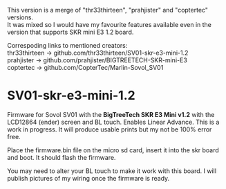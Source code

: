 This version is a merge of "thr33thirteen", "prahjister" and "coptertec" versions. <br>
It was mixed so I would have my favourite features available even in the version that supports SKR mini E3 1.2 board. <br>

Correspoding links to mentioned creators: <br>
 thr33thirteen  -> github.com/thr33thirteen/SV01-skr-e3-mini-1.2 <br>
 prahjister     -> github.com/prahjister/BIGTREETECH-SKR-mini-E3 <br>
 coptertec      -> github.com/CopterTec/Marlin-Sovol_SV01 <br>

# SV01-skr-e3-mini-1.2
Firmware for Sovol SV01 with the <b>BigTreeTech SKR E3 Mini v1.2</b> with the LCD12864 (ender) screen and BL touch. Enables Linear Advance. 
This is a work in progress. It will produce usable prints but my not be 100% error free.

Place the firmware.bin file on the micro sd card, insert it into the skr board and boot. It should flash the firmware.

You may need to alter your BL touch to make it work with this board. I will publish pictures of my wiring once the firmware is ready.
